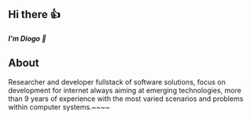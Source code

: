 ## Hi there 👍 

##### I'm Diogo 👋

## About

Researcher and developer fullstack of software solutions, focus on development for internet always aiming at emerging technologies, more than 9 years of experience with the most varied scenarios and problems within computer systems.~~~~
